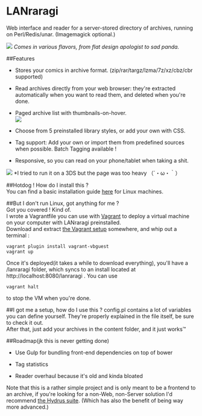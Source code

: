 LANraragi
============

Web interface and reader for a server-stored directory of archives, running on Perl/Redis/unar. (Imagemagick optional.)  

![](https://a.pomf.cat/vpqvmq.png)
*Comes in various flavors, from flat design apologist to sad panda.*  

##Features

* Stores your comics in archive format. (zip/rar/targz/lzma/7z/xz/cbz/cbr supported)  

* Read archives directly from your web browser: they're extracted automatically when you want to read them, and deleted when you're done. 

* Paged archive list with thumbnails-on-hover.  
![](https://a.pomf.cat/jooipu.png)

* Choose from 5 preinstalled library styles, or add your own with CSS.      

* Tag support: Add your own or import them from predefined sources when possible. Batch Tagging available !  

* Responsive, so you can read on your phone/tablet when taking a shit.  

![](https://a.pomf.cat/czkfyn.png)
*I tried to run it on a 3DS but the page was too heavy （´・ω・｀）  

	
##Hotdog ! How do I install this ?  
You can find a basic installation guide [here](https://github.com/Difegue/LANraragi/blob/master/tools/Install.md) for Linux machines.  

##But I don't run Linux, got anything for me ?  
Got you covered ! Kind of.  
I wrote a Vagrantfile you can use with [Vagrant](https://www.vagrantup.com/downloads.html) to deploy a virtual machine on your computer with LANraragi preinstalled.  
Download and extract [the Vagrant setup](https://github.com/Difegue/LANraragi/raw/master/tools/VagrantSetup.zip) somewhere, and whip out a terminal :
```
vagrant plugin install vagrant-vbguest
vagrant up
```
Once it's deployed(it takes a while to download everything), you'll have a /lanraragi folder, which syncs to an install located at http://localhost:8080/lanraragi . You can use 
```
vagrant halt
```  
to stop the VM when you're done.

##I got me a setup, how do I use this ?
config.pl contains a lot of variables you can define yourself. They're properly explained in the file itself, be sure to check it out.  
After that, just add your archives in the content folder, and it just works™


##Roadmap(jk this is never getting done)  

* Use Gulp for bundling front-end dependencies on top of bower  

* Tag statistics  

* Reader overhaul because it's old and kinda bloated  


Note that this is a rather simple project and is only meant to be a frontend to an archive, if you're looking for a non-Web, non-Server solution I'd recommend [the Hydrus suite](http://github.com/hydrusnetwork).
(Which has also the benefit of being way more advanced.)

